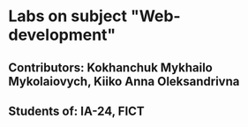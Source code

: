 # Labs on subject "Web-development"
## Contributors: Kokhanchuk Mykhailo Mykolaiovych, Kiiko Anna Oleksandrivna
## Students of: IA-24, FICT

